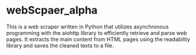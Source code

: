 # webScpaer_alpha
This is a web scraper written in Python that utilizes asynchronous programming with the aiohttp library to efficiently retrieve and parse web pages. It extracts the main content from HTML pages using the readability library and saves the cleaned texts to a file.
